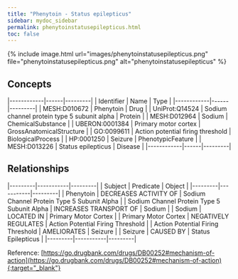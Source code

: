```yaml
---
title: "Phenytoin - Status epilepticus"
sidebar: mydoc_sidebar
permalink: phenytoinstatusepilepticus.html
toc: false 
---
```


{% include image.html url="images/phenytoinstatusepilepticus.png" file="phenytoinstatusepilepticus.png" alt="phenytoinstatusepilepticus" %}

## Concepts

|------------|------|---------|
| Identifier | Name | Type    |
|------------|------|---------|
| MESH:D010672 | Phenytoin | Drug |
| UniProt:Q14524 | Sodium channel protein type 5 subunit alpha | Protein |
| MESH:D012964 | Sodium | ChemicalSubstance |
| UBERON:0001384 | Primary motor cortex | GrossAnatomicalStructure |
| GO:0099611 | Action potential firing threshold | BiologicalProcess |
| HP:0001250 | Seizure | PhenotypicFeature |
| MESH:D013226 | Status epilepticus | Disease |
|------------|------|---------|

## Relationships

|---------|-----------|---------|
| Subject | Predicate | Object  |
|---------|-----------|---------|
| Phenytoin | DECREASES ACTIVITY OF | Sodium Channel Protein Type 5 Subunit Alpha |
| Sodium Channel Protein Type 5 Subunit Alpha | INCREASES TRANSPORT OF | Sodium |
| Sodium | LOCATED IN | Primary Motor Cortex |
| Primary Motor Cortex | NEGATIVELY REGULATES | Action Potential Firing Threshold |
| Action Potential Firing Threshold | AMELIORATES | Seizure |
| Seizure | CAUSED BY | Status Epilepticus |
|---------|-----------|---------|

Reference: [https://go.drugbank.com/drugs/DB00252#mechanism-of-action](https://go.drugbank.com/drugs/DB00252#mechanism-of-action){:target="_blank"}